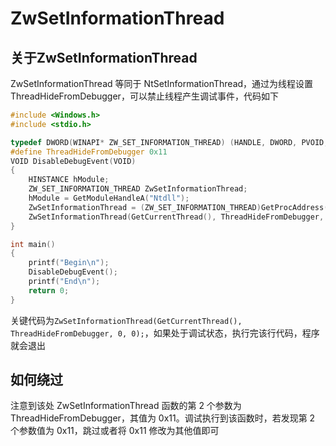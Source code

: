 # ZwSetInformationThread

## 关于ZwSetInformationThread

ZwSetInformationThread 等同于 NtSetInformationThread，通过为线程设置 ThreadHideFromDebugger，可以禁止线程产生调试事件，代码如下  
```c
#include <Windows.h>
#include <stdio.h>

typedef DWORD(WINAPI* ZW_SET_INFORMATION_THREAD) (HANDLE, DWORD, PVOID, ULONG);
#define ThreadHideFromDebugger 0x11
VOID DisableDebugEvent(VOID)
{
    HINSTANCE hModule;
    ZW_SET_INFORMATION_THREAD ZwSetInformationThread;
    hModule = GetModuleHandleA("Ntdll");
    ZwSetInformationThread = (ZW_SET_INFORMATION_THREAD)GetProcAddress(hModule, "ZwSetInformationThread");
    ZwSetInformationThread(GetCurrentThread(), ThreadHideFromDebugger, 0, 0);
}

int main()
{
    printf("Begin\n");
    DisableDebugEvent();
    printf("End\n");
    return 0;
}
```

关键代码为`ZwSetInformationThread(GetCurrentThread(), ThreadHideFromDebugger, 0, 0);`，如果处于调试状态，执行完该行代码，程序就会退出  

## 如何绕过

注意到该处 ZwSetInformationThread 函数的第 2 个参数为 ThreadHideFromDebugger，其值为 0x11。调试执行到该函数时，若发现第 2 个参数值为 0x11，跳过或者将 0x11 修改为其他值即可  